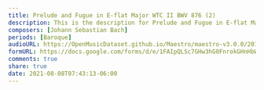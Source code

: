 ```yaml
---
title: Prelude and Fugue in E-flat Major WTC II BWV 876 (2)
description: This is the description for Prelude and Fugue in E-flat Major WTC II BWV 876 by Johann Sebastian Bach
composers: [Johann Sebastian Bach]
periods: [Baroque]
audioURL: https://OpenMusicDataset.github.io/Maestro/maestro-v3.0.0/2017/MIDI-Unprocessed_061_PIANO061_MID--AUDIO-split_07-07-17_Piano-e_2-05_wav--1.midi
formURL: https://docs.google.com/forms/d/e/1FAIpQLSc7GHw3hG0FnrokGHnHbWj5SDtcgXdV2kTsBs16NzFAlD0CHg/viewform
comments: true
share: true
date: 2021-08-08T07:43:13-06:00
---
```

